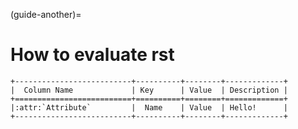 (guide-another)=

# How to evaluate rst


```{eval-rst}
+--------------------------+----------+--------+-------------+ 
|  Column Name             | Key      | Value  | Description |
+==========================+==========+========+=============+
|:attr:`Attribute`         |  Name    | Value  | Hello!      |
+--------------------------+----------+--------+-------------+
```
